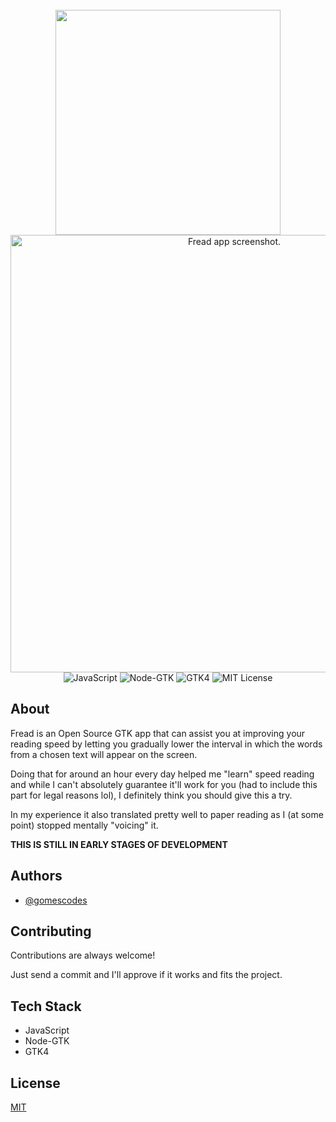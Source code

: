 <div align="center">
  <br>
  <img src="https://github.com/gomescodes/fread/blob/main/assets/logo.svg" width=360></img>
  <br>
  <img alt="Fread app screenshot." src="https://github.com/gomescodes/fread/blob/main/assets/screenshot.png"  width="700"/>
  <br>
  <img alt="JavaScript" src="https://img.shields.io/badge/JavaScript-ff0?style=for-the-badge" />
  <img alt="Node-GTK" src="https://img.shields.io/badge/Node--GTK-brightgreen?style=for-the-badge" />
  <img alt="GTK4" src="https://img.shields.io/badge/GTK-4-black?style=for-the-badge" />
  <img alt="MIT License" src="https://img.shields.io/badge/MIT--License-blue?style=for-the-badge" />
  <br>
</div>

## About

Fread is an Open Source GTK app that can assist you at improving your reading 
speed by letting you gradually lower the interval in which the words from a 
chosen text will appear on the screen.  

Doing that for around an hour every day helped me "learn" speed reading and 
while I can't absolutely guarantee it'll work for you (had to include this part 
for legal reasons lol), I definitely think you should give this a try.  

In my experience it also translated pretty well to paper reading as I (at some 
point) stopped mentally "voicing" it.

**THIS IS STILL IN EARLY STAGES OF DEVELOPMENT**

## Authors

- [@gomescodes](https://www.github.com/gomescodes)

## Contributing

Contributions are always welcome!

Just send a commit and I'll approve if it works and fits the project.

## Tech Stack

- JavaScript
- Node-GTK
- GTK4
## License

[MIT](https://choosealicense.com/licenses/mit/)
